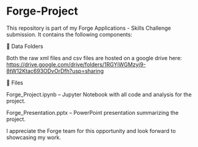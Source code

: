 # Forge-Project

This repository is part of my Forge Applications - Skills Challenge submission. It contains the following components:

📂 Data Folders

Both the raw xml files and csv files are hosted on a google drive here: https://drive.google.com/drive/folders/1RGYjWGMzyj9-8tW12Ktac693ODvOrDfh?usp=sharing

📄 Files

Forge_Project.ipynb – Jupyter Notebook with all code and analysis for the project.

Forge_Presentation.pptx – PowerPoint presentation summarizing the project.

I appreciate the Forge team for this opportunity and look forward to showcasing my work.
